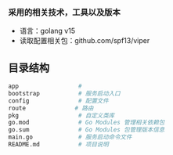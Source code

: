 ### 采用的相关技术，工具以及版本
- 语言：golang v15
- 读取配置相关包：github.com/spf13/viper

## 目录结构
```bash
app                 #
bootstrap           # 服务启动入口
config              # 配置文件
route              # 路由
pkg                 # 自定义类库
go.mod              # Go Modules 管理相关依赖包
go.sum              # Go Modules 包管理版本信息
main.go             # 服务启动命令文件
README.md           # 项目说明
```